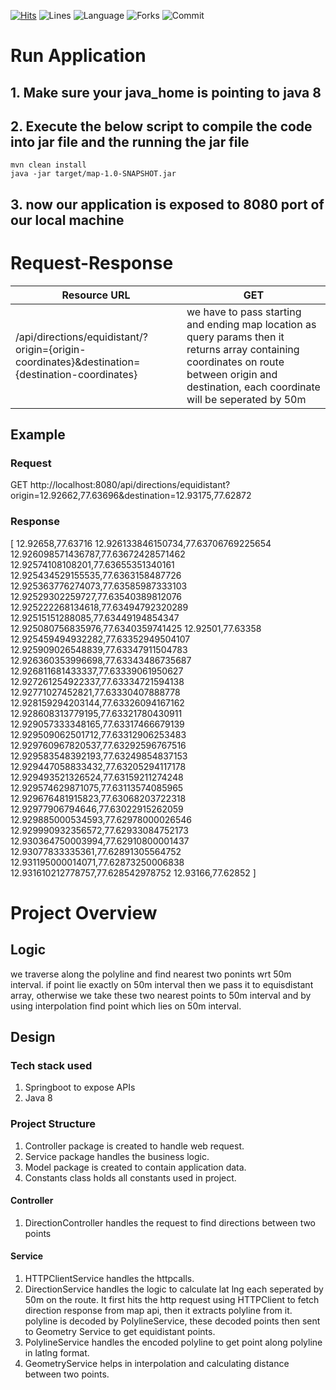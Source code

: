 [![Hits](https://hits.sh/github.com/mohitvijayv/map.svg)](https://hits.sh/github.com/mohitvijayv/map/)    ![Lines](https://img.shields.io/tokei/lines/github/mohitvijayv/map)      ![Language](https://img.shields.io/github/languages/count/mohitvijayv/map)       ![Forks](https://img.shields.io/github/forks/mohitvijayv/map?style=social)        ![Commit](https://img.shields.io/github/commit-activity/m/mohitvijayv/map)


# Run Application

## 1. Make sure your java_home is pointing to java 8
## 2. Execute the below script to compile the code into jar file and the running the jar file
```
mvn clean install
java -jar target/map-1.0-SNAPSHOT.jar
```
## 3. now our application is exposed to 8080 port of our local machine

# Request-Response

|Resource URL|GET|
|------------|-----|
|/api/directions/equidistant/?origin={origin-coordinates}&destination={destination-coordinates}| we have to pass starting and ending map location as query params then it returns array containing coordinates on route between origin and destination, each coordinate will be seperated by 50m

## Example
### Request
GET http://localhost:8080/api/directions/equidistant?origin=12.92662,77.63696&destination=12.93175,77.62872
### Response
[ 
12.92658,77.63716
12.926133846150734,77.63706769225654
12.926098571436787,77.63672428571462
12.92574108108201,77.63655351340161
12.925434529155535,77.6363158487726
12.925363776274073,77.63585987333103
12.92529302259727,77.63540389812076
12.925222268134618,77.63494792320289
12.92515151288085,77.63449194854347
12.925080756835976,77.6340359741425
12.92501,77.63358
12.925459494932282,77.63352949504107
12.925909026548839,77.63347911504783
12.926360353996698,77.63343486735687
12.926811681433337,77.63339061950627
12.927261254922337,77.63334721594138
12.92771027452821,77.63330407888778
12.928159294203144,77.63326094167162
12.928608313779195,77.63321780430911
12.929057333348165,77.63317466679139
12.929509062501712,77.63312906253483
12.929760967820537,77.63292596767516
12.929583548392193,77.63249854837153
12.929447058833432,77.63205294117178
12.929493521326524,77.63159211274248
12.929574629871075,77.63113574085965
12.929676481915823,77.63068203722318
12.92977906794646,77.63022915262059
12.929885000534593,77.62978000026546
12.929990932356572,77.62933084752173
12.930364750003994,77.62910800001437
12.93077833335361,77.62891305564752
12.931195000014071,77.62873250006838
12.931610212778757,77.628542978752
12.93166,77.62852
 ]

 # Project Overview

 ## Logic
 we traverse along the polyline and find nearest two ponints wrt 50m interval. if point lie exactly on 50m interval then we pass it to equisdistant array, otherwise we take these two nearest points to 50m interval and by using interpolation find point which lies on 50m interval.

## Design

 ### Tech stack used
 1. Springboot to expose APIs
 2. Java 8

 ### Project Structure
 1. Controller package is created to handle web request.
 2. Service package handles the business logic.
 3. Model package is created to contain application data.
 4. Constants class holds all constants used in project.

 #### Controller
 1. DirectionController handles the request to find directions between two points

 #### Service
 1. HTTPClientService handles the httpcalls.
 2. DirectionService handles the logic to calculate lat lng each seperated by 50m on the route. It first hits the http request using HTTPClient to fetch direction response from map api, then it extracts polyline from it. polyline is decoded by PolylineService, these decoded points then sent to Geometry Service to get equidistant points.
 3. PolylineService handles the encoded polyline to get point along polyline in latlng format.
 4. GeometryService helps in interpolation and calculating distance between two points.


